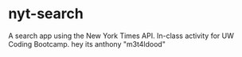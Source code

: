 # nyt-search
A search app using the New York Times API. In-class activity for UW Coding Bootcamp.
hey its anthony "m3t4ldood"